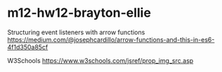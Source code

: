 # m12-hw12-brayton-ellie

Structuring event listeners with arrow functions
https://medium.com/@josephcardillo/arrow-functions-and-this-in-es6-4f1d350a85cf

W3Schools
https://www.w3schools.com/jsref/prop_img_src.asp